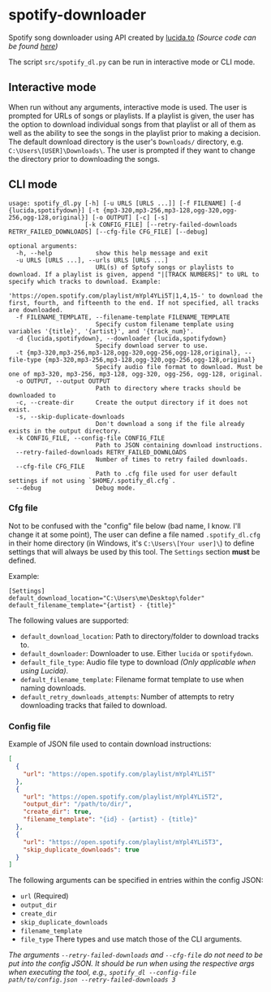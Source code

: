 # spotify-downloader

Spotify song downloader using API created by [lucida.to](https://lucida.to/) _(Source code can be found [here](https://git.gay/lucida/lucida))_

The script `src/spotify_dl.py` can be run in interactive mode or CLI mode.

## Interactive mode

When run without any arguments, interactive mode is used.  The user is prompted for URLs of songs or playlists.  If a playlist is given, the user has the option to download individual songs from that playlist or all of them as well as the ability to see the songs in the playlist prior to making a decision.  The default download directory is the user's `Downloads/` directory, e.g. `C:\Users\[USER]\Downloads\`.  The user is prompted if they want to change the directory prior to downloading the songs.

## CLI mode

```shell
usage: spotify_dl.py [-h] [-u URLS [URLS ...]] [-f FILENAME] [-d {lucida,spotifydown}] [-t {mp3-320,mp3-256,mp3-128,ogg-320,ogg-256,ogg-128,original}] [-o OUTPUT] [-c] [-s]
                     [-k CONFIG_FILE] [--retry-failed-downloads RETRY_FAILED_DOWNLOADS] [--cfg-file CFG_FILE] [--debug]

optional arguments:
  -h, --help            show this help message and exit
  -u URLS [URLS ...], --urls URLS [URLS ...]
                        URL(s) of Sptofy songs or playlists to download. If a playlist is given, append "|[TRACK NUMBERS]" to URL to specify which tracks to download. Example:
                        'https://open.spotify.com/playlist/mYpl4YLi5T|1,4,15-' to download the first, fourth, and fifteenth to the end. If not specified, all tracks are downloaded.    
  -f FILENAME_TEMPLATE, --filename-template FILENAME_TEMPLATE
                        Specify custom filename template using variables '{title}', '{artist}', and '{track_num}'.
  -d {lucida,spotifydown}, --downloader {lucida,spotifydown}
                        Specify download server to use.
  -t {mp3-320,mp3-256,mp3-128,ogg-320,ogg-256,ogg-128,original}, --file-type {mp3-320,mp3-256,mp3-128,ogg-320,ogg-256,ogg-128,original}
                        Specify audio file format to download. Must be one of mp3-320, mp3-256, mp3-128, ogg-320, ogg-256, ogg-128, original.
  -o OUTPUT, --output OUTPUT
                        Path to directory where tracks should be downloaded to
  -c, --create-dir      Create the output directory if it does not exist.
  -s, --skip-duplicate-downloads
                        Don't download a song if the file already exists in the output directory.
  -k CONFIG_FILE, --config-file CONFIG_FILE
                        Path to JSON containing download instructions.
  --retry-failed-downloads RETRY_FAILED_DOWNLOADS
                        Number of times to retry failed downloads.
  --cfg-file CFG_FILE
                        Path to .cfg file used for user default settings if not using `$HOME/.spotify_dl.cfg`.
  --debug               Debug mode.
```

### Cfg file

Not to be confused with the "config" file below (bad name, I know. I'll change it at some point), The user can define a file named `.spotify_dl.cfg` in their home directory (in Windows, it's `C:\Users\[Your user]\`) to define settings that will always be used by this tool.  The `Settings` section **must** be defined.

Example:

```
[Settings]
default_download_location="C:\Users\me\Desktop\folder"
default_filename_template="{artist} - {title}"
```

The following values are supported:
* `default_download_location`: Path to directory/folder to download tracks to.
* `default_downloader`: Downloader to use.  Either `lucida` or `spotifydown`.
* `default_file_type`: Audio file type to download _(Only applicable when using Lucida)_.
* `default_filename_template`: Filename format template to use when naming downloads.
* `default_retry_downloads_attempts`: Number of attempts to retry downloading tracks that failed to download.


### Config file

Example of JSON file used to contain download instructions:

```json
[
  {
    "url": "https://open.spotify.com/playlist/mYpl4YLi5T"
  },
  {
    "url": "https://open.spotify.com/playlist/mYpl4YLi5T2",
    "output_dir": "/path/to/dir/",
    "create_dir": true,
    "filename_template": "{id} - {artist} - {title}"
  },
  {
    "url": "https://open.spotify.com/playlist/mYpl4YLi5T3",
    "skip_duplicate_downloads": true
  }
]
```

The following arguments can be specified in entries within the config JSON:
* `url` (Required)
* `output_dir`
* `create_dir`
* `skip_duplicate_downloads`
* `filename_template`
* `file_type`
There types and use match those of the CLI arguments.  

_The arguments `--retry-failed-downloads` and `--cfg-file` do not need to be put into the config JSON.  It should be run when using the respective args when executing the tool, e.g., `spotify_dl --config-file path/to/config.json --retry-failed-downloads 3`_
